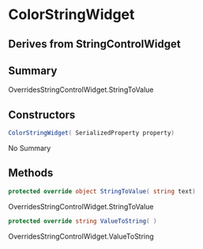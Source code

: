 # ColorStringWidget

## Derives from StringControlWidget

## Summary

OverridesStringControlWidget.StringToValue
## Constructors

```c#
ColorStringWidget( SerializedProperty property) 
```
No Summary
## Methods

```c#
protected override object StringToValue( string text) 
```
OverridesStringControlWidget.StringToValue
```c#
protected override string ValueToString( ) 
```
OverridesStringControlWidget.ValueToString
